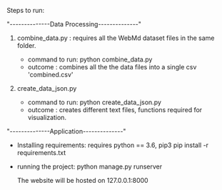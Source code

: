 Steps to run:


"--------------Data Processing--------------"

1. combine_data.py : requires all the WebMd dataset files in the same folder.

	* command to run: python combine_data.py
	* outcome : combines all the the data files into a single csv 'combined.csv'

2. create_data_json.py

	* command to run: python create_data_json.py
	* outcome : creates different text files, functions required for visualization.


"--------------Application--------------"

* Installing requirements: requires python == 3.6, pip3 
	pip install -r requirements.txt
	
* running the project:
	python manage.py runserver
	
	The website will be hosted on 127.0.0.1:8000

